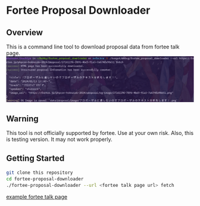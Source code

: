 # Fortee Proposal Downloader

## Overview
This is a command line tool to download proposal data from fortee talk page.
![command tool image](command_screen_shot.png)

## Warning
This tool is not officially supported by fortee. Use at your own risk.
Also, this is testing version. It may not work properly.

## Getting Started

```bash
git clone this repository
cd fortee-proposal-downloader
./fortee-proposal-downloader --url <fortee talk page url> fetch
```

[example fortee talk page](https://fortee.jp/phpcon-2023/proposal/e42643e3-da14-47ef-b44b-414a8e31bc4b)